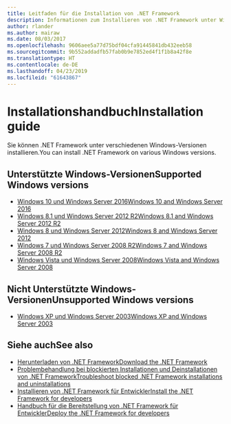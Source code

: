 ```yaml
---
title: Leitfaden für die Installation von .NET Framework
description: Informationen zum Installieren von .NET Framework unter Windows
author: rlander
ms.author: mairaw
ms.date: 08/03/2017
ms.openlocfilehash: 9606aee5a77d75bdf04cfa91445841db432eeb58
ms.sourcegitcommit: 9b552addadfb57fab0b9e7852ed4f1f1b8a42f8e
ms.translationtype: HT
ms.contentlocale: de-DE
ms.lasthandoff: 04/23/2019
ms.locfileid: "61643867"
---
```

# <a name="installation-guide"></a><span data-ttu-id="09670-103">Installationshandbuch</span><span class="sxs-lookup"><span data-stu-id="09670-103">Installation guide</span></span>

<span data-ttu-id="09670-104">Sie können .NET Framework unter verschiedenen Windows-Versionen installieren.</span><span class="sxs-lookup"><span data-stu-id="09670-104">You can install .NET Framework on various Windows versions.</span></span>

## <a name="supported-windows-versions"></a><span data-ttu-id="09670-105">Unterstützte Windows-Versionen</span><span class="sxs-lookup"><span data-stu-id="09670-105">Supported Windows versions</span></span>

- [<span data-ttu-id="09670-106">Windows 10 und Windows Server 2016</span><span class="sxs-lookup"><span data-stu-id="09670-106">Windows 10 and Windows Server 2016</span></span>](on-windows-10.md)
- [<span data-ttu-id="09670-107">Windows 8.1 und Windows Server 2012 R2</span><span class="sxs-lookup"><span data-stu-id="09670-107">Windows 8.1 and Windows Server 2012 R2</span></span>](on-windows-8-1.md)
- [<span data-ttu-id="09670-108">Windows 8 und Windows Server 2012</span><span class="sxs-lookup"><span data-stu-id="09670-108">Windows 8 and Windows Server 2012</span></span>](on-windows-8.md)
- [<span data-ttu-id="09670-109">Windows 7 und Windows Server 2008 R2</span><span class="sxs-lookup"><span data-stu-id="09670-109">Windows 7 and Windows Server 2008 R2</span></span>](on-windows-7.md)
- [<span data-ttu-id="09670-110">Windows Vista und Windows Server 2008</span><span class="sxs-lookup"><span data-stu-id="09670-110">Windows Vista and Windows Server 2008</span></span>](on-windows-vista.md)

## <a name="unsupported-windows-versions"></a><span data-ttu-id="09670-111">Nicht Unterstützte Windows-Versionen</span><span class="sxs-lookup"><span data-stu-id="09670-111">Unsupported Windows versions</span></span>

- [<span data-ttu-id="09670-112">Windows XP und Windows Server 2003</span><span class="sxs-lookup"><span data-stu-id="09670-112">Windows XP and Windows Server 2003</span></span>](on-windows-xp.md)

## <a name="see-also"></a><span data-ttu-id="09670-113">Siehe auch</span><span class="sxs-lookup"><span data-stu-id="09670-113">See also</span></span>

- [<span data-ttu-id="09670-114">Herunterladen von .NET Framework</span><span class="sxs-lookup"><span data-stu-id="09670-114">Download the .NET Framework</span></span>](https://www.microsoft.com/net/download/framework?utm_source=ms-docs&utm_medium=referral)
- [<span data-ttu-id="09670-115">Problembehandlung bei blockierten Installationen und Deinstallationen von .NET Framework</span><span class="sxs-lookup"><span data-stu-id="09670-115">Troubleshoot blocked .NET Framework installations and uninstallations</span></span>](troubleshoot-blocked-installations-and-uninstallations.md)
- [<span data-ttu-id="09670-116">Installieren von .NET Framework für Entwickler</span><span class="sxs-lookup"><span data-stu-id="09670-116">Install the .NET Framework for developers</span></span>](guide-for-developers.md)
- [<span data-ttu-id="09670-117">Handbuch für die Bereitstellung von .NET Framework für Entwickler</span><span class="sxs-lookup"><span data-stu-id="09670-117">Deploy the .NET Framework for developers</span></span>](../deployment/deployment-guide-for-developers.md)
